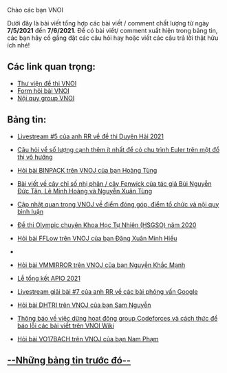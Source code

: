 Chào các bạn VNOI 

Dưới đây là bài viết tổng hợp các bài viết / comment chất lượng từ ngày **7/5/2021** đến **7/6/2021**. Để có bài viết/ comment xuất hiện trong bảng tin, các bạn hãy cố gắng đặt các câu hỏi hay hoặc viết các câu trả lời thật hữu ích nhé! 

## Các link quan trọng:
* [Thư viện đề thi VNOI](https://drive.google.com/drive/folders/1LBcmCf7TEwKJeaIgDRk-BBkHQbkHyR3n?usp=sharing)
* [Form hỏi bài VNOI](https://www.facebook.com/groups/VNOIForum/permalink/3591035067583968/)
* [Nội quy group VNOI](https://www.facebook.com/groups/VNOIForum/permalink/3551923554828453/)

## Bảng tin:
* [Livestream #5 của anh RR về đề thi Duyên Hải 2021](https://www.facebook.com/101789198724846/videos/4427684463922354)

* [Câu hỏi về số lượng cạnh thêm ít nhất để có chu trình Euler trên một đồ thị vô hướng](https://www.facebook.com/groups/163215593699283/permalink/4202792879741514)

* [Hỏi bài BINPACK trên VNOJ của bạn Hoàng Tùng](https://www.facebook.com/groups/163215593699283/permalink/4214682825219186)

* [Bài viết về cây chỉ số nhị phân / cây Fenwick của tác giả Bùi Nguyễn Đức Tân, Lê Minh Hoàng và Nguyễn Xuân Tùng](https://www.facebook.com/groups/163215593699283/permalink/4220842464603222)

* [Cập nhật quan trọng VNOJ về điểm đóng góp, điểm tổ chức và nội quy bình luận](https://www.facebook.com/groups/163215593699283/permalink/4224093234278145)

* [Đề thi Olympic chuyên Khoa Học Tự Nhiên (HSGSO) năm 2020](https://www.facebook.com/groups/163215593699283/permalink/4231623430191792)

* [Hỏi bài FFLow trên VNOJ của bạn Đặng Xuân Minh Hiếu](https://www.facebook.com/groups/163215593699283/permalink/4231932873494181)
* 
* [Hỏi bài VMMIRROR trên VNOJ của bạn Nguyễn Khắc Mạnh](https://www.facebook.com/groups/163215593699283/permalink/4249431928410942)

* [Lễ tổng kết APIO 2021](https://www.facebook.com/groups/163215593699283/permalink/4256966207657514)

* [Livestream giải bài #7 của anh RR về các bài phỏng vấn Google](https://www.facebook.com/101789198724846/videos/299237121846339)

* [Hỏi bài DHTRI trên VNOJ của bạn Sam Nguyễn](https://www.facebook.com/groups/163215593699283/permalink/4267672596586875)

* [Thông báo về việc dừng hoạt động group Codeforces và cách thức để báo lỗi các bài viết trên VNOI Wiki](https://www.facebook.com/groups/163215593699283/permalink/4281713655182769)

* [Hỏi bài VO17BACH trên VNOJ của bạn Nam Phạm](https://www.facebook.com/groups/163215593699283/permalink/4287471297940338)

## [--Những bảng tin trước đó--](https://vnoi.info/wiki/news-bulletin/T%E1%BB%95ng%20h%E1%BB%A3p%20b%E1%BA%A3ng%20tin%20VNOI.md)

